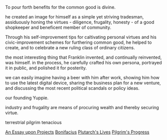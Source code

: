 To pour forth benefits for the common good is divine.

he created an image for himself
as a simple yet striving tradesman,
assiduously honing the virtues - diligence, frugality, honesty - of a
good shopkeeper and beneficent member of community.

Through his self-improvement tips for caltivating
personal virtues and his civic-improvement schemes
for furthering common good, he helped to create,
and to celebrate a new ruling class of ordinary citizens.

the most interesting thing that Franklin invented,
and continually reinvented, was himself.
in the process, he carefully crafted his own persona,
portrayed it in public, and polished it for posterity.

we can easily imagine having a beer with him after work,
showing him how to use the latest digital device,
sharing the business plan for a new venture,
and discussing the most recent political scandals or policy ideas.

our founding Yuppie.

industry and frugality are means of procuring wealth
 and thereby securing virtue.

terrestrial pilgrim tenacious

[An Essay upon Projects](https://www.gutenberg.org/files/4087/4087-h/4087-h.htm)
[Bonifacius](https://quod.lib.umich.edu/e/evans/N01223.0001.001?rgn=main;view=fulltext)
[Plutarch's Lives](https://penelope.uchicago.edu/Thayer/e/roman/texts/plutarch/lives/home.html)
[Pilgrim's Progress]()